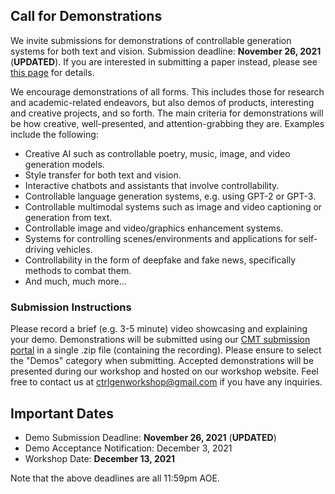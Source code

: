 <head>
<meta http-equiv="Content-Type" content="text/html; charset=UTF-8">
  <meta name="viewport" content="“width=800”">
</head>

## Call for Demonstrations

We invite submissions for demonstrations of controllable generation systems for both text and vision. Submission deadline: **November 26, 2021** (**UPDATED**). If you are interested in submitting a paper instead, please see [this page](CFP.md) for details.

We encourage demonstrations of all forms. This includes those for research and academic-related endeavors, but also demos of products, interesting and creative projects, and so forth. The main criteria for demonstrations will be how creative, well-presented, and attention-grabbing they are. Examples include the following:

- Creative AI such as controllable poetry, music, image, and video generation models.
- Style transfer for both text and vision. 
- Interactive chatbots and assistants that involve controllability.
- Controllable language generation systems, e.g. using GPT-2 or GPT-3.
- Controllable multimodal systems such as image and video captioning or generation from text.
- Controllable image and video/graphics enhancement systems.
- Systems for controlling scenes/environments and applications for self-driving vehicles.
- Controllability in the form of deepfake and fake news, specifically methods to combat them.
- And much, much more...


### Submission Instructions

Please record a brief (e.g. 3-5 minute) video showcasing and explaining your demo. Demonstrations will be submitted using our [CMT submission portal](https://cmt3.research.microsoft.com/CtrlGen2021/Submission/Index) in a single .zip file (containing the recording). Please ensure to select the "Demos" category when submitting. Accepted demonstrations will be presented during our workshop and hosted on our workshop website. Feel free to contact us at [ctrlgenworkshop@gmail.com](mailto:ctrlgenworkshop@gmail.com) if you have any inquiries.


## Important Dates
- Demo Submission Deadline: **November 26, 2021** (**UPDATED**)
- Demo Acceptance Notification: December 3, 2021
- Workshop Date: **December 13, 2021**

Note that the above deadlines are all 11:59pm AOE.
